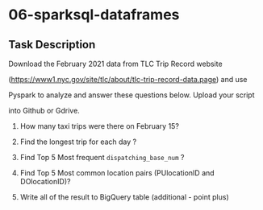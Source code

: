 # 06-sparksql-dataframes

## Task Description
Download the February 2021 data from TLC Trip Record website

(https://www1.nyc.gov/site/tlc/about/tlc-trip-record-data.page) and use

Pyspark to analyze and answer these questions below. Upload your script

into Github or Gdrive.

1. How many taxi trips were there on February 15?

2. Find the longest trip for each day ?

3. Find Top 5 Most frequent `dispatching_base_num` ?

4. Find Top 5 Most common location pairs (PUlocationID and DOlocationID)?

5. Write all of the result to BigQuery table (additional - point plus)
